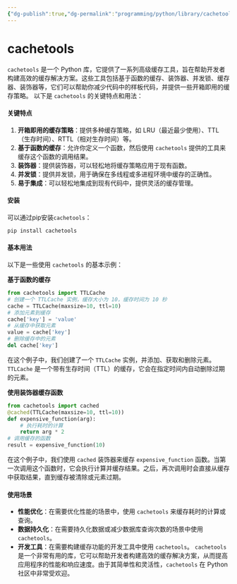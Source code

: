```yaml
---
{"dg-publish":true,"dg-permalink":"programming/python/library/cachetools.md","permalink":"/programming/python/library/cachetools.md/"}
---
```



# cachetools

`cachetools` 是一个 Python 库，它提供了一系列高级缓存工具，旨在帮助开发者构建高效的缓存解决方案。这些工具包括基于函数的缓存、装饰器、并发锁、缓存器、装饰器等，它们可以帮助你减少代码中的样板代码，并提供一些开箱即用的缓存策略。 以下是 `cachetools` 的关键特点和用法：

#### 关键特点

1. **开箱即用的缓存策略**：提供多种缓存策略，如 LRU（最近最少使用）、TTL（生存时间）、RTTL（相对生存时间）等。
2. **基于函数的缓存**：允许你定义一个函数，然后使用 `cachetools` 提供的工具来缓存这个函数的调用结果。
3. **装饰器**：提供装饰器，可以轻松地将缓存策略应用于现有函数。
4. **并发锁**：提供并发锁，用于确保在多线程或多进程环境中缓存的正确性。
5. **易于集成**：可以轻松地集成到现有代码中，提供灵活的缓存管理。

#### 安装

可以通过pip安装`cachetools`：

```bash
pip install cachetools
```

#### 基本用法

以下是一些使用 `cachetools` 的基本示例：

**基于函数的缓存**

```python
from cachetools import TTLCache
# 创建一个 TTLCache 实例，缓存大小为 10，缓存时间为 10 秒
cache = TTLCache(maxsize=10, ttl=10)
# 添加元素到缓存
cache['key'] = 'value'
# 从缓存中获取元素
value = cache['key']
# 删除缓存中的元素
del cache['key']
```

在这个例子中，我们创建了一个 `TTLCache` 实例，并添加、获取和删除元素。`TTLCache` 是一个带有生存时间（TTL）的缓存，它会在指定时间内自动删除过期的元素。

**使用装饰器缓存函数**

```python
from cachetools import cached
@cached(TTLCache(maxsize=10, ttl=10))
def expensive_function(arg):
    # 执行耗时的计算
    return arg * 2
# 调用缓存的函数
result = expensive_function(10)
```

在这个例子中，我们使用 `cached` 装饰器来缓存 `expensive_function` 函数。当第一次调用这个函数时，它会执行计算并缓存结果。之后，再次调用时会直接从缓存中获取结果，直到缓存被清除或元素过期。

#### 使用场景

* **性能优化**：在需要优化性能的场景中，使用 `cachetools` 来缓存耗时的计算或查询。
* **数据持久化**：在需要持久化数据或减少数据库查询次数的场景中使用 `cachetools`。
* **开发工具**：在需要构建缓存功能的开发工具中使用 `cachetools`。 `cachetools` 是一个非常有用的库，它可以帮助开发者构建高效的缓存解决方案，从而提高应用程序的性能和响应速度。由于其简单性和灵活性，`cachetools` 在 Python 社区中非常受欢迎。